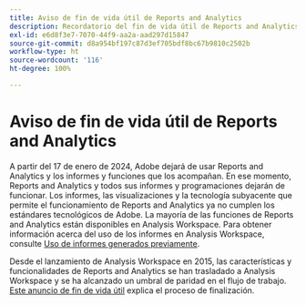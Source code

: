 ```yaml
---
title: Aviso de fin de vida útil de Reports and Analytics
description: Recordatorio del fin de vida útil de Reports and Analytics.
exl-id: e6d8f3e7-7070-44f9-aa2a-aad297d15847
source-git-commit: d8a954bf197c87d3ef705bdf8bc67b9810c2502b
workflow-type: ht
source-wordcount: '116'
ht-degree: 100%

---
```


# Aviso de fin de vida útil de Reports and Analytics

A partir del 17 de enero de 2024, Adobe dejará de usar Reports and Analytics y los informes y funciones que los acompañan. En ese momento, Reports and Analytics y todos sus informes y programaciones dejarán de funcionar. Los informes, las visualizaciones y la tecnología subyacente que permite el funcionamiento de Reports and Analytics ya no cumplen los estándares tecnológicos de Adobe. La mayoría de las funciones de Reports and Analytics están disponibles en Analysis Workspace. Para obtener información acerca del uso de los informes en Analysis Workspace, consulte [Uso de informes generados previamente](https://experienceleague.adobe.com/docs/analytics/analyze/analysis-workspace/reports/use-reports.html?lang=es).

Desde el lanzamiento de Analysis Workspace en 2015, las características y funcionalidades de Reports and Analytics se han trasladado a Analysis Workspace y se ha alcanzado un umbral de paridad en el flujo de trabajo. [Este anuncio de fin de vida útil](https://new.express.adobe.com/webpage/WFCyq7w8kijmB?) explica el proceso de finalización.
